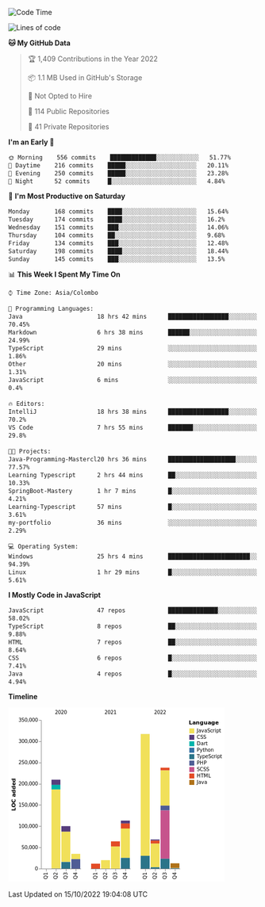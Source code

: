 
<!--START_SECTION:waka-->
![Code Time](http://img.shields.io/badge/Code%20Time-731%20hrs%2055%20mins-blue)

![Lines of code](https://img.shields.io/badge/From%20Hello%20World%20I%27ve%20Written-1%20Million%20lines%20of%20code-blue)

**🐱 My GitHub Data** 

> 🏆 1,409 Contributions in the Year 2022
 > 
> 📦 1.1 MB Used in GitHub's Storage 
 > 
> 🚫 Not Opted to Hire
 > 
> 📜 114 Public Repositories 
 > 
> 🔑 41 Private Repositories  
 > 
**I'm an Early 🐤** 

```text
🌞 Morning    556 commits    █████████████░░░░░░░░░░░░   51.77% 
🌆 Daytime    216 commits    █████░░░░░░░░░░░░░░░░░░░░   20.11% 
🌃 Evening    250 commits    █████░░░░░░░░░░░░░░░░░░░░   23.28% 
🌙 Night      52 commits     █░░░░░░░░░░░░░░░░░░░░░░░░   4.84%

```
📅 **I'm Most Productive on Saturday** 

```text
Monday       168 commits    ████░░░░░░░░░░░░░░░░░░░░░   15.64% 
Tuesday      174 commits    ████░░░░░░░░░░░░░░░░░░░░░   16.2% 
Wednesday    151 commits    ███░░░░░░░░░░░░░░░░░░░░░░   14.06% 
Thursday     104 commits    ██░░░░░░░░░░░░░░░░░░░░░░░   9.68% 
Friday       134 commits    ███░░░░░░░░░░░░░░░░░░░░░░   12.48% 
Saturday     198 commits    ████░░░░░░░░░░░░░░░░░░░░░   18.44% 
Sunday       145 commits    ███░░░░░░░░░░░░░░░░░░░░░░   13.5%

```


📊 **This Week I Spent My Time On** 

```text
⌚︎ Time Zone: Asia/Colombo

💬 Programming Languages: 
Java                     18 hrs 42 mins      █████████████████░░░░░░░░   70.45% 
Markdown                 6 hrs 38 mins       ██████░░░░░░░░░░░░░░░░░░░   24.99% 
TypeScript               29 mins             ░░░░░░░░░░░░░░░░░░░░░░░░░   1.86% 
Other                    20 mins             ░░░░░░░░░░░░░░░░░░░░░░░░░   1.31% 
JavaScript               6 mins              ░░░░░░░░░░░░░░░░░░░░░░░░░   0.4%

🔥 Editors: 
IntelliJ                 18 hrs 38 mins      █████████████████░░░░░░░░   70.2% 
VS Code                  7 hrs 55 mins       ███████░░░░░░░░░░░░░░░░░░   29.8%

🐱‍💻 Projects: 
Java-Programming-Mastercl20 hrs 36 mins      ███████████████████░░░░░░   77.57% 
Learning Typescript      2 hrs 44 mins       ██░░░░░░░░░░░░░░░░░░░░░░░   10.33% 
SpringBoot-Mastery       1 hr 7 mins         █░░░░░░░░░░░░░░░░░░░░░░░░   4.21% 
Learning-Typescript      57 mins             █░░░░░░░░░░░░░░░░░░░░░░░░   3.61% 
my-portfolio             36 mins             ░░░░░░░░░░░░░░░░░░░░░░░░░   2.29%

💻 Operating System: 
Windows                  25 hrs 4 mins       ███████████████████████░░   94.39% 
Linux                    1 hr 29 mins        █░░░░░░░░░░░░░░░░░░░░░░░░   5.61%

```

**I Mostly Code in JavaScript** 

```text
JavaScript               47 repos            ██████████████░░░░░░░░░░░   58.02% 
TypeScript               8 repos             ██░░░░░░░░░░░░░░░░░░░░░░░   9.88% 
HTML                     7 repos             ██░░░░░░░░░░░░░░░░░░░░░░░   8.64% 
CSS                      6 repos             █░░░░░░░░░░░░░░░░░░░░░░░░   7.41% 
Java                     4 repos             █░░░░░░░░░░░░░░░░░░░░░░░░   4.94%

```


**Timeline**

![Chart not found](https://raw.githubusercontent.com/ccweerasinghe1994/ccweerasinghe1994/master/charts/bar_graph.png) 


 Last Updated on 15/10/2022 19:04:08 UTC
<!--END_SECTION:waka-->
